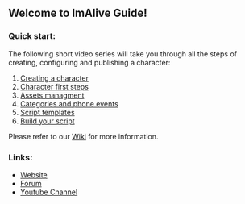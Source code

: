 ## Welcome to ImAlive Guide!

### Quick start:
The following short video series will take you through all the steps of creating, configuring and publishing a character:
1. [Creating a character](https://youtu.be/9kakdCOXlTY)
2. [Character first steps](https://youtu.be/M-h4qE4alcU)
3. [Assets managment](https://youtu.be/2eHSx10HHuc)
4. [Categories and phone events](https://youtu.be/HGkpn2y04B8)
5. [Script templates](https://youtu.be/WRsLmO158x8)
6. [Build your script](https://youtu.be/PUvFkFpDUiQ)


Please refer to our [Wiki](https://github.com/hay12396/ImAliveGuide/wiki) for more information.

### Links:
* [Website](https://skeleton20170119054239.azurewebsites.net/)
* [Forum](http://www.imaliveforum.com)
* [Youtube Channel](https://www.youtube.com/channel/UC6d9q04cUU69h5-Foxul-Kw)
